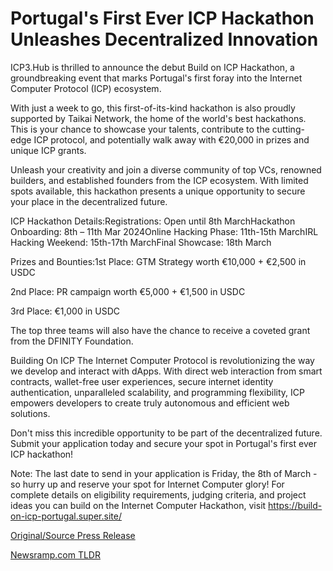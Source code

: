 # Portugal's First Ever ICP Hackathon Unleashes Decentralized Innovation

ICP3.Hub is thrilled to announce the debut Build on ICP Hackathon, a groundbreaking event that marks Portugal's first foray into the Internet Computer Protocol (ICP) ecosystem.

With just a week to go, this first-of-its-kind hackathon is also proudly supported by Taikai Network, the home of the world's best hackathons. This is your chance to showcase your talents, contribute to the cutting-edge ICP protocol, and potentially walk away with €20,000 in prizes and unique ICP grants.

Unleash your creativity and join a diverse community of top VCs, renowned builders, and established founders from the ICP ecosystem. With limited spots available, this hackathon presents a unique opportunity to secure your place in the decentralized future.

ICP Hackathon Details:Registrations: Open until 8th MarchHackathon Onboarding: 8th – 11th Mar 2024Online Hacking Phase: 11th-15th MarchIRL Hacking Weekend: 15th-17th MarchFinal Showcase: 18th March

Prizes and Bounties:1st Place: GTM Strategy worth €10,000 + €2,500 in USDC

2nd Place: PR campaign worth €5,000 + €1,500 in USDC

3rd Place: €1,000 in USDC

The top three teams will also have the chance to receive a coveted grant from the DFINITY Foundation.

Building On ICP The Internet Computer Protocol is revolutionizing the way we develop and interact with dApps. With direct web interaction from smart contracts, wallet-free user experiences, secure internet identity authentication, unparalleled scalability, and programming flexibility, ICP empowers developers to create truly autonomous and efficient web solutions.

Don't miss this incredible opportunity to be part of the decentralized future. Submit your application today and secure your spot in Portugal's first ever ICP hackathon!

Note: The last date to send in your application is Friday, the 8th of March - so hurry up and reserve your spot for Internet Computer glory! For complete details on eligibility requirements, judging criteria, and project ideas you can build on the Internet Computer Hackathon, visit https://build-on-icp-portugal.super.site/ 

[Original/Source Press Release](https://blockchainwire.io/press-release/portugals-first-ever-icp-hackathon-unleashes-decentralized-innovation) 

[Newsramp.com TLDR](https://newsramp.com/None) 